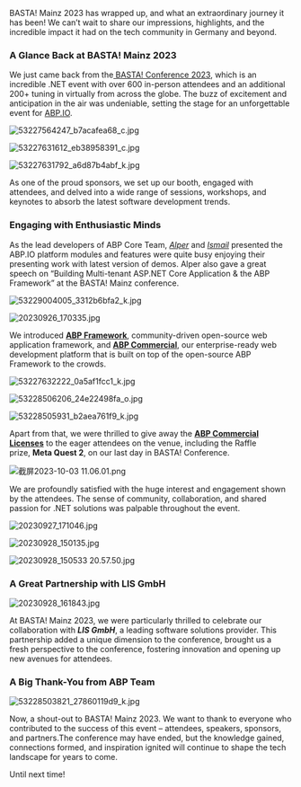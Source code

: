 BASTA! Mainz 2023 has wrapped up, and what an extraordinary journey it has been! We can’t wait to share our impressions, highlights, and the incredible impact it had on the tech community in Germany and beyond.

### A Glance Back at BASTA! Mainz 2023


We just came back from the[ BASTA! Conference 2023](https://basta.net/), which is an incredible .NET event with over 600 in-person attendees and an additional 200+ tuning in virtually from across the globe. The buzz of excitement and anticipation in the air was undeniable, setting the stage for an unforgettable event for [ABP.IO](https://abp.io/).

![53227564247\_b7acafea68\_c.jpg](3a0e074506bcc60cad473655b6fd5da6.jpg)

![53227631612\_eb38958391\_c.jpg](3a0e074555e8d6f62bc3d47c00f86762.jpg)

![53227631792\_a6d87b4abf\_k.jpg](3a0e0745b6418472a66d905053d492e6.jpg)

As one of the proud sponsors, we set up our booth, engaged with attendees, and delved into a wide range of sessions, workshops, and keynotes to absorb the latest software development trends.

### Engaging with Enthusiastic Minds


As the lead developers of ABP Core Team, *[Alper](https://twitter.com/alperebicoglu)* and *[Ismail](https://twitter.com/ismcagdas)* presented the ABP.IO platform modules and features were quite busy enjoying their presenting work with latest version of demos. Alper also gave a great speech on “Building Multi-tenant ASP.NET Core Application & the ABP Framework” at the BASTA! Mainz conference.

![53229004005\_3312b6bfa2\_k.jpg](3a0e074625fddc3097efdc1bef3058d8.jpg)

![20230926\_170335.jpg](3a0e074675731c4a59167a878d4cd04e.jpg)

We introduced **[ABP Framework](https://abp.io/)**, community-driven open-source web application framework, and **[ABP Commercial](https://commercial.abp.io/)**, our enterprise-ready web development platform that is built on top of the open-source ABP Framework to the crowds.

![53227632222\_0a5af1fcc1\_k.jpg](3a0e074703a63129e5713ff51653aaac.jpg)

![53228506206\_24e22498fa\_o.jpg](3a0e07477e980a4c2104300557e8f7fb.jpg)

![53228505931\_b2aea761f9\_k.jpg](3a0e0747c283919bbc5edfdc289db1d8.jpg)

Apart from that, we were thrilled to give away the **[ABP Commercial Licenses](https://commercial.abp.io/pricing)** to the eager attendees on the venue, including the Raffle prize, **Meta Quest 2**, on our last day in BASTA! Conference.

![截屏2023-10-03 11.06.01.png](3a0e0748c8752dfdc2bcb5b9b2ce5908.png)

We are profoundly satisfied with the huge interest and engagement shown by the attendees. The sense of community, collaboration, and shared passion for .NET solutions was palpable throughout the event.

![20230927\_171046.jpg](3a0e07495efa58bb9f1e523d982dbc65.jpg)

![20230928\_150135.jpg](3a0e0749c23a9e3b06d66ed54bed0c7a.jpg)

![20230928\_150533 20.57.50.jpg](3a0e074a268272e630d8422ace32b4c8.jpg)

### A Great Partnership with LIS GmbH


![20230928\_161843.jpg](3a0e074aa3857a696cb941edc46dcb52.jpg)

At BASTA! Mainz 2023, we were particularly thrilled to celebrate our collaboration with ***LIS GmbH***, a leading software solutions provider. This partnership added a unique dimension to the conference, brought us a fresh perspective to the conference, fostering innovation and opening up new avenues for attendees.

### A Big Thank-You from ABP Team


![53228503821\_27860119d9\_k.jpg](3a0e074b0a46662cf39a6796d0f23086.jpg)

Now, a shout-out to BASTA! Mainz 2023. We want to thank to everyone who contributed to the success of this event – attendees, speakers, sponsors, and partners.The conference may have ended, but the knowledge gained, connections formed, and inspiration ignited will continue to shape the tech landscape for years to come.

Until next time!